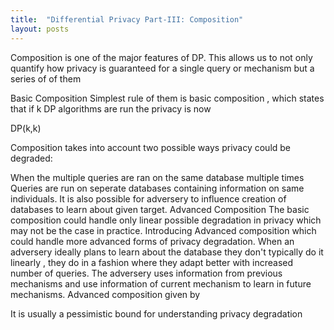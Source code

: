```yaml
---
title:  "Differential Privacy Part-III: Composition"
layout: posts
---
```


Composition is one of the major features of DP. This allows us to not only quantify how privacy is guaranteed for a single query or mechanism but a series of of them

Basic Composition
Simplest rule of them is basic composition , which states that if k DP algorithms are run the privacy is now

DP(k,k)

Composition takes into account two possible ways privacy could be degraded:

When the multiple queries are ran on the same database multiple times
Queries are run on seperate databases containing information on same individuals. It is also possible for adversery to influence creation of databases to learn about given target.
Advanced Composition
The basic composition could handle only linear possible degradation in privacy which may not be the case in practice. Introducing Advanced composition which could handle more advanced forms of privacy degradation. When an adversery ideally plans to learn about the database they don't typically do it linearly , they do in a fashion where they adapt better with increased number of queries. The adversery uses information from previous mechanisms and use information of current mechanism to learn in future mechanisms. Advanced composition given by


It is usually a pessimistic bound for understanding privacy degradation
